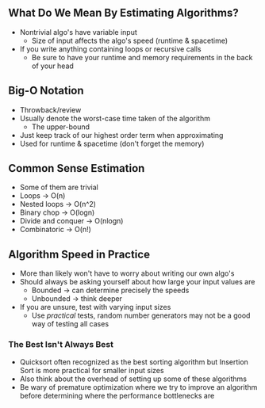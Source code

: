 ## What Do We Mean By Estimating Algorithms?
* Nontrivial algo's have variable input
	* Size of input affects the algo's speed (runtime & spacetime)
* If you write anything containing loops or recursive calls
	* Be sure to have your runtime and memory requirements in the back of your head
## Big-O Notation
* Throwback/review
* Usually denote the worst-case time taken of the algorithm
	* The upper-bound
* Just keep track of our highest order term when approximating
* Used for runtime & spacetime (don't forget the memory)
## Common Sense Estimation
* Some of them are trivial
* Loops -> O(n)
* Nested loops -> O(n^2)
* Binary chop -> O(logn)
* Divide and conquer -> O(nlogn)
* Combinatoric -> O(n!)
## Algorithm Speed in Practice
* More than likely won't have to worry about writing our own algo's
* Should always be asking yourself about how large your input values are
	* Bounded -> can determine precisely the speeds
	* Unbounded -> think deeper
* If you are unsure, test with varying input sizes
	* Use *practical* tests, random number generators may not be a good way of testing all cases
### The Best Isn't Always Best
* Quicksort often recognized as the best sorting algorithm but Insertion Sort is more practical for smaller input sizes
* Also think about the overhead of setting up some of these algorithms
* Be wary of premature optimization where we try to improve an algorithm before determining where the performance bottlenecks are